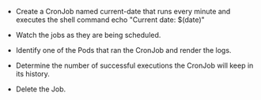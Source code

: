 * Create a CronJob named current-date that runs every minute and executes the shell command echo "Current date: $(date)"

* Watch the jobs as they are being scheduled.

* Identify one of the Pods that ran the CronJob and render the logs.

* Determine the number of successful executions the CronJob will keep in its history.

* Delete the Job.
